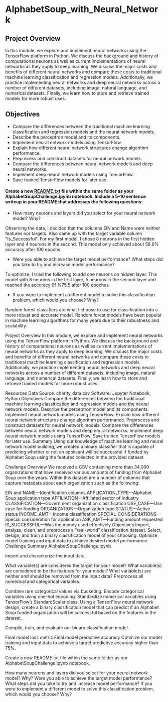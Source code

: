 # AlphabetSoup_with_Neural_Network
## Project Overview
In this module, we explore and implement neural networks using the TensorFlow platform in Python. We discuss the background and history of computational neurons as well as current implementations of neural networks as they apply to deep learning. We discuss the major costs and benefits of different neural networks and compare these costs to traditional machine learning classification and regression models. Additionally, we practice implementing neural networks and deep neural networks across a number of different datasets, including image, natural language, and numerical datasets. Finally, we learn how to store and retrieve trained models for more robust uses.
## Objectives
-	Compare the differences between the traditional machine learning classification and regression models and the neural network models.
-	Describe the perceptron model and its components.
-	Implement neural network models using TensorFlow.
- Explain how different neural network structures change algorithm performance.
-	Preprocess and construct datasets for neural network models.
-	Compare the differences between neural network models and deep neural networks.
-	Implement deep neural network models using TensorFlow.
-	Save trained TensorFlow models for later use.


#### Create a new [README.txt](https://github.com/hbostanchi/Neural_Network/blob/master/README.md) file within the same folder as your AlphabetSoupChallenge.ipynb notebook. Include a 5–10 sentence writeup in your README that addresses the following questions:

+ How many neurons and layers did you select for your neural network model? Why?

Observing the data, I decided that the columns EIN and Name were neither features nor targets. 
Also came up with the target variable column "Is_Successful".
For my first model, I chose 8 neurons in the first hidden layer and 4 neurons in the second. This model only achieved about 58.6% accuracy after 100 epochs.
+ Were you able to achieve the target model performance? What steps did you take to try and increase model performance? 

To optimize, I tried the following to add one neurons  on hidden layer. This model with 8 neurons in the first layer, 5 neurons in the second layer and reached the accuracy 0f %75.5 after 100 epoches.

+ If you were to implement a different model to solve this classification problem, which would you choose? Why?

Random forest classifiers are what I choose to use for classification into a more robust and accurate model. 
Random forest models have been popular in machine learning algorithms for many years due to their robustness and scalability. 



Project Overview
In this module, we explore and implement neural networks using the TensorFlow platform in Python. We discuss the background and history of computational neurons as well as current implementations of neural networks as they apply to deep learning. We discuss the major costs and benefits of different neural networks and compare these costs to traditional machine learning classification and regression models. Additionally, we practice implementing neural networks and deep neural networks across a number of different datasets, including image, natural language, and numerical datasets. Finally, we learn how to store and retrieve trained models for more robust uses.

Resources
Data Source: charity_data.csv
Software: Jupyter Notebook, Python
Objectives
Compare the differences between the traditional machine learning classification and regression models and the neural network models.
Describe the perceptron model and its components.
Implement neural network models using TensorFlow.
Explain how different neural network structures change algorithm performance.
Preprocess and construct datasets for neural network models.
Compare the differences between neural network models and deep neural networks.
Implement deep neural network models using TensorFlow.
Save trained TensorFlow models for later use.
Summary
Using our knowledge of machine learning and neural network model building, we created a binary classifier that is capable of predicting whether or not an applicant will be successful if funded by Alphabet Soup using the features collected in the provided dataset.

Challenge Overview
We received a CSV containing more than 34,000 organizations that have received various amounts of funding from Alphabet Soup over the years. Within this dataset are a number of columns that capture metadata about each organization such as the following:

EIN and NAME—Identification columns
APPLICATION_TYPE—Alphabet Soup application type
AFFILIATION—Affiliated sector of industry
CLASSIFICATION—Government organization classification
USE_CASE—Use case for funding
ORGANIZATION—Organization type
STATUS—Active status
INCOME_AMT—Income classification
SPECIAL_CONSIDERATIONS—Special consideration for application
ASK_AMT—Funding amount requested
IS_SUCCESSFUL—Was the money used effectively
Objectives
Import, analyze, clean, and preprocess a “real-world” classification dataset.
Select, design, and train a binary classification model of your choosing.
Optimize model training and input data to achieve desired model performance.
Challenge Summary
AlphabetSoupChallenge.ipynb

Import and characterize the input data.

What variable(s) are considered the target for your model?
What variable(s) are considered to be the features for your model?
What variable(s) are neither and should be removed from the input data?
Preprocess all numerical and categorical variables.

Combine rare categorical values via bucketing.
Encode categorical variables using one-hot encoding.
Standardize numerical variables using TensorFlow’s StandardScaler class.
Using a TensorFlow neural network design, create a binary classification model that can predict if an Alphabet Soup funded organization will be successful based on the features in the dataset.

Compile, train, and evaluate our binary classification model.

Final model loss metric
Final model predictive accuracy
Optimize our model training and input data to achieve a target predictive accuracy higher than 75%.

Create a new README.txt file within the same folder as our AlphabetSoupChallenge.ipynb notebook.

How many neurons and layers did you select for your neural network model? Why?
Were you able to achieve the target model performance? What steps did you take to try and increase model performance?
If you were to implement a different model to solve this classification problem, which would you choose? Why?


